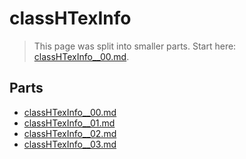 # classHTexInfo

> This page was split into smaller parts. Start here: [classHTexInfo__00.md](classHTexInfo__00.md).

## Parts

- [classHTexInfo__00.md](classHTexInfo__00.md)
- [classHTexInfo__01.md](classHTexInfo__01.md)
- [classHTexInfo__02.md](classHTexInfo__02.md)
- [classHTexInfo__03.md](classHTexInfo__03.md)
